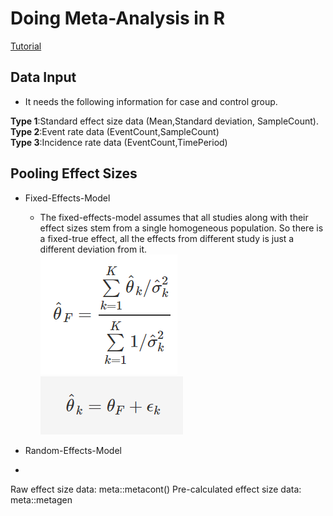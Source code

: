 # Doing Meta-Analysis in R
[Tutorial](https://bookdown.org/MathiasHarrer/Doing_Meta_Analysis_in_R/detecting-outliers-influential-cases.html)

## Data Input
* It needs the following information for case and control group.  

**Type 1**:Standard effect size data (Mean,Standard deviation, SampleCount).   
**Type 2**:Event rate data (EventCount,SampleCount)  
**Type 3**:Incidence rate data (EventCount,TimePeriod)


## Pooling Effect Sizes
* Fixed-Effects-Model  
	- The fixed-effects-model assumes that all studies along with their effect sizes stem from a single homogeneous population. So there is a fixed-true effect, all the effects from different study is just a different deviation from it.  
	![4.1](https://github.com/zhukuixi/AshenOne/blob/master/MetaAnalysisInR/img/4.1.png)  
    ![4.2](https://github.com/zhukuixi/AshenOne/blob/master/MetaAnalysisInR/img/4.2.png)

* Random-Effects-Model
-   
Raw effect size data:   meta::metacont()
Pre-calculated effect size data:  meta::metagen